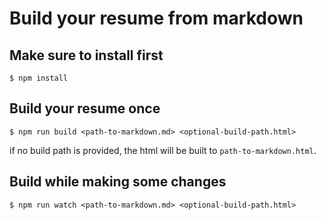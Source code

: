 # Build your resume from markdown

## Make sure to install first
```
$ npm install 
```

## Build your resume once
```
$ npm run build <path-to-markdown.md> <optional-build-path.html>
```
if no build path is provided, the html will be built to `path-to-markdown.html`.

## Build while making some changes
```
$ npm run watch <path-to-markdown.md> <optional-build-path.html>
```